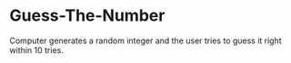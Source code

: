 # Guess-The-Number
Computer generates a random integer and the user tries to guess it right within 10 tries.
